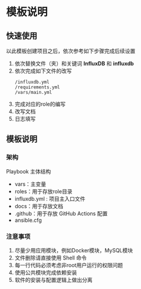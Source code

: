 # 模板说明

## 快速使用

以此模板创建项目之后，依次参考如下步骤完成后续设置

1. 依次替换文件（夹）和关键词 **InfluxDB** 和 **influxdb**
2. 依次完成如下文件的改写
   ```
   /influxdb.yml
   /requirements.yml
   /vars/main.yml
   ```
3. 完成对应的role的编写
4. 改写文档
5. 日志填写

## 模板说明

### 架构

Playbook 主体结构
  - vars：主变量
  - roles：用于存放role目录
  - influxdb.yml : 项目主入口文件
  - docs：用于存放文档
  - .github：用于存放 GitHub Actions 配置
  - ansible.cfg 


### 注意事项

1. 尽量少用应用模块，例如Docker模块，MySQL模块
2. 文件删除请直接使用 Shell 命令
3. 每一行代码必须考虑非root用户运行的权限问题
4. 使用公共模块完成依赖安装
5. 软件的安装与配置逻辑上做出分离